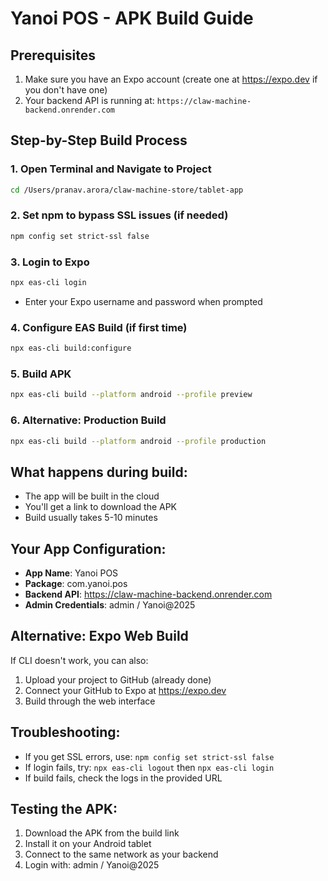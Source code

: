 # Yanoi POS - APK Build Guide

## Prerequisites
1. Make sure you have an Expo account (create one at https://expo.dev if you don't have one)
2. Your backend API is running at: `https://claw-machine-backend.onrender.com`

## Step-by-Step Build Process

### 1. Open Terminal and Navigate to Project
```bash
cd /Users/pranav.arora/claw-machine-store/tablet-app
```

### 2. Set npm to bypass SSL issues (if needed)
```bash
npm config set strict-ssl false
```

### 3. Login to Expo
```bash
npx eas-cli login
```
- Enter your Expo username and password when prompted

### 4. Configure EAS Build (if first time)
```bash
npx eas-cli build:configure
```

### 5. Build APK
```bash
npx eas-cli build --platform android --profile preview
```

### 6. Alternative: Production Build
```bash
npx eas-cli build --platform android --profile production
```

## What happens during build:
- The app will be built in the cloud
- You'll get a link to download the APK
- Build usually takes 5-10 minutes

## Your App Configuration:
- **App Name**: Yanoi POS
- **Package**: com.yanoi.pos
- **Backend API**: https://claw-machine-backend.onrender.com
- **Admin Credentials**: admin / Yanoi@2025

## Alternative: Expo Web Build
If CLI doesn't work, you can also:
1. Upload your project to GitHub (already done)
2. Connect your GitHub to Expo at https://expo.dev
3. Build through the web interface

## Troubleshooting:
- If you get SSL errors, use: `npm config set strict-ssl false`
- If login fails, try: `npx eas-cli logout` then `npx eas-cli login`
- If build fails, check the logs in the provided URL

## Testing the APK:
1. Download the APK from the build link
2. Install it on your Android tablet
3. Connect to the same network as your backend
4. Login with: admin / Yanoi@2025 